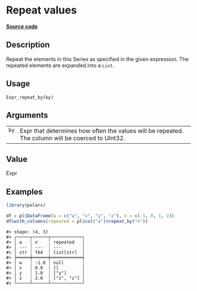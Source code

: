 

# Repeat values

[**Source code**](https://github.com/pola-rs/r-polars/tree/main/R/expr__expr.R#L2311)

## Description

Repeat the elements in this Series as specified in the given expression.
The repeated elements are expanded into a <code>List</code>.

## Usage

<pre><code class='language-R'>Expr_repeat_by(by)
</code></pre>

## Arguments

<table>
<tr>
<td style="white-space: nowrap; font-family: monospace; vertical-align: top">
<code id="Expr_repeat_by_:_by">by</code>
</td>
<td>
Expr that determines how often the values will be repeated. The column
will be coerced to UInt32.
</td>
</tr>
</table>

## Value

Expr

## Examples

``` r
library(polars)

df = pl$DataFrame(a = c("w", "x", "y", "z"), n = c(-1, 0, 1, 2))
df$with_columns(repeated = pl$col("a")$repeat_by("n"))
```

    #> shape: (4, 3)
    #> ┌─────┬──────┬────────────┐
    #> │ a   ┆ n    ┆ repeated   │
    #> │ --- ┆ ---  ┆ ---        │
    #> │ str ┆ f64  ┆ list[str]  │
    #> ╞═════╪══════╪════════════╡
    #> │ w   ┆ -1.0 ┆ null       │
    #> │ x   ┆ 0.0  ┆ []         │
    #> │ y   ┆ 1.0  ┆ ["y"]      │
    #> │ z   ┆ 2.0  ┆ ["z", "z"] │
    #> └─────┴──────┴────────────┘
